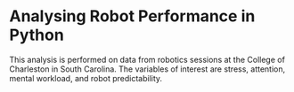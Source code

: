 # Analysing Robot Performance in Python
This analysis is performed on data from robotics sessions at the College of Charleston in South Carolina. The variables of interest are stress, attention, mental workload, and robot predictability. 
